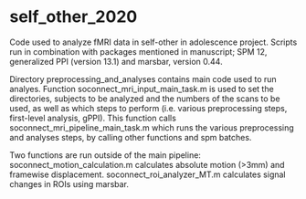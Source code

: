 # self_other_2020

Code used to analyze fMRI data in self-other in adolescence project. Scripts run in combination with packages mentioned in manuscript; SPM 12, generalized PPI (version 13.1) and marsbar, version 0.44.

Directory preprocessing_and_analyses contains main code used to run analyes. Function soconnect_mri_input_main_task.m is used to set the directories, subjects to be analyzed and the numbers of the scans to be used, as well as which steps to perform (i.e. various preprocessing steps, first-level analysis, gPPI). This function calls soconnect_mri_pipeline_main_task.m which runs the various preprocessing and analyses steps, by calling other functions and spm batches.

Two functions are run outside of the main pipeline:
soconnect_motion_calculation.m calculates absolute motion (>3mm) and framewise displacement.
soconnect_roi_analyzer_MT.m calculates signal changes in ROIs using marsbar.
